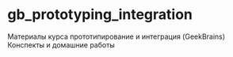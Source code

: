 # gb_prototyping_integration
Материалы курса прототипирование и интеграция (GeekBrains)
Конспекты и домашние работы
